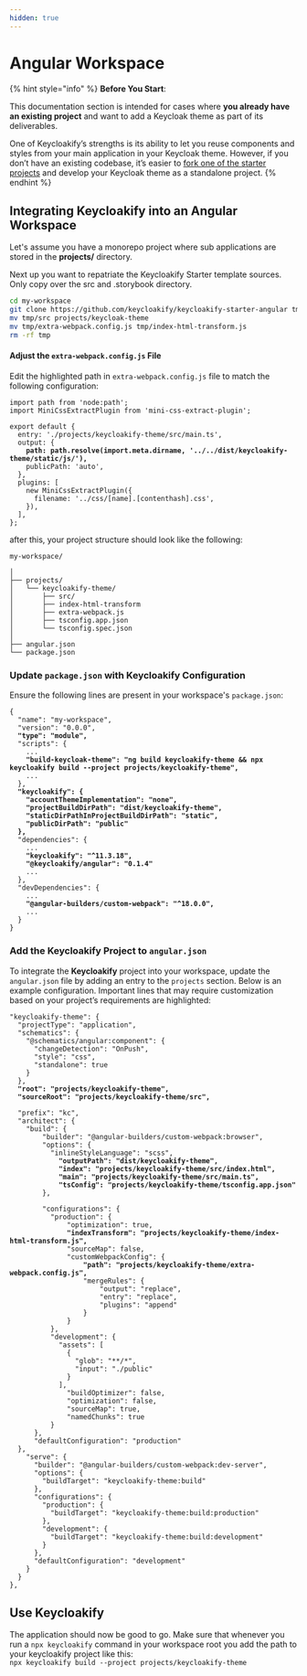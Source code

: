 ```yaml
---
hidden: true
---
```


# Angular Workspace

{% hint style="info" %}
**Before You Start**:

This documentation section is intended for cases where **you already have an existing project** and want to add a Keycloak theme as part of its deliverables.

One of Keycloakify’s strengths is its ability to let you reuse components and styles from your main application in your Keycloak theme. However, if you don’t have an existing codebase, it’s easier to [fork one of the starter projects](https://github.com/keycloakify/keycloakify-starter-angular-vite) and develop your Keycloak theme as a standalone project.
{% endhint %}

## Integrating Keycloakify into an Angular Workspace

Let's assume you have a monorepo project where sub applications are stored in the **projects/** directory.

Next up you want to repatriate the Keycloakify Starter template sources.\
Only copy over the src and .storybook directory.

```bash
cd my-workspace
git clone https://github.com/keycloakify/keycloakify-starter-angular tmp
mv tmp/src projects/keycloak-theme
mv tmp/extra-webpack.config.js tmp/index-html-transform.js
rm -rf tmp
```

#### Adjust the `extra-webpack.config.js` File

Edit the highlighted path in `extra-webpack.config.js` file to match the following configuration:

<pre class="language-javascript" data-title="extra-webpack.config.js"><code class="lang-javascript">import path from 'node:path';
import MiniCssExtractPlugin from 'mini-css-extract-plugin';

export default {
  entry: './projects/keycloakify-theme/src/main.ts',
  output: {
<strong>    path: path.resolve(import.meta.dirname, '../../dist/keycloakify-theme/static/js/'),
</strong>    publicPath: 'auto',
  },
  plugins: [
    new MiniCssExtractPlugin({
      filename: '../css/[name].[contenthash].css',
    }),
  ],
};
</code></pre>

after this, your project structure should look like the following:

```
my-workspace/

│
├── projects/
│   └── keycloakify-theme/
│       ├── src/
│       ├── index-html-transform
│       ├── extra-webpack.js
│       ├── tsconfig.app.json
│       └── tsconfig.spec.json
│
├── angular.json
└── package.json

```

### Update `package.json` with Keycloakify Configuration

Ensure the following lines are present in your workspace's `package.json`:

<pre class="language-json" data-title="package.json"><code class="lang-json">{
  "name": "my-workspace",
  "version": "0.0.0",
<strong>  "type": "module",
</strong>  "scripts": {
    ...
<strong>    "build-keycloak-theme": "ng build keycloakify-theme &#x26;&#x26; npx keycloakify build --project projects/keycloakify-theme",
</strong>    ...
  },
<strong>  "keycloakify": {
</strong><strong>    "accountThemeImplementation": "none",
</strong><strong>    "projectBuildDirPath": "dist/keycloakify-theme",
</strong><strong>    "staticDirPathInProjectBuildDirPath": "static",
</strong><strong>    "publicDirPath": "public"
</strong><strong>  },
</strong>  "dependencies": {
    ...
<strong>    "keycloakify": "^11.3.18",
</strong><strong>    "@keycloakify/angular": "0.1.4"
</strong>    ...
  },
  "devDependencies": {
    ...
<strong>    "@angular-builders/custom-webpack": "^18.0.0",
</strong>    ...
  }
}
</code></pre>

### Add the Keycloakify Project to `angular.json`

To integrate the **Keycloakify** project into your workspace, update the `angular.json` file by adding an entry to the `projects` section. Below is an example configuration. Important lines that may require customization based on your project’s requirements are highlighted:

<pre class="language-json" data-title="angular.json"><code class="lang-json">"keycloakify-theme": {
  "projectType": "application",
  "schematics": {
    "@schematics/angular:component": {
      "changeDetection": "OnPush",
      "style": "css",
      "standalone": true
    }
  },
<strong>  "root": "projects/keycloakify-theme",
</strong><strong>  "sourceRoot": "projects/keycloakify-theme/src",
</strong>  
  "prefix": "kc",
  "architect": {
    "build": {
        "builder": "@angular-builders/custom-webpack:browser",
        "options": {
          "inlineStyleLanguage": "scss",
<strong>            "outputPath": "dist/keycloakify-theme",
</strong><strong>            "index": "projects/keycloakify-theme/src/index.html",
</strong><strong>            "main": "projects/keycloakify-theme/src/main.ts",
</strong><strong>            "tsConfig": "projects/keycloakify-theme/tsconfig.app.json"
</strong>        },

        "configurations": {
          "production": {
              "optimization": true,
<strong>              "indexTransform": "projects/keycloakify-theme/index-html-transform.js",
</strong>              "sourceMap": false,
              "customWebpackConfig": {
<strong>                  "path": "projects/keycloakify-theme/extra-webpack.config.js",
</strong>                  "mergeRules": {
                      "output": "replace",
                      "entry": "replace",
                      "plugins": "append"
                  }
              }
          },
          "development": {
            "assets": [
              {
                "glob": "**/*",
                "input": "./public"
              }
            ],
              "buildOptimizer": false,
              "optimization": false,
              "sourceMap": true,
              "namedChunks": true
          }
      },
      "defaultConfiguration": "production"
  },
    "serve": {
      "builder": "@angular-builders/custom-webpack:dev-server",
      "options": {
        "buildTarget": "keycloakify-theme:build"
      },
      "configurations": {
        "production": {
          "buildTarget": "keycloakify-theme:build:production"
        },
        "development": {
          "buildTarget": "keycloakify-theme:build:development"
        }
      },
      "defaultConfiguration": "development"
    }
  }
},
</code></pre>

## Use Keycloakify

The application should now be good to go. Make sure that whenever you run a `npx keycloakify` command in your workspace root you add the path to your keycloakify project like this:\
`npx keycloakify build --project projects/keycloakify-theme`

